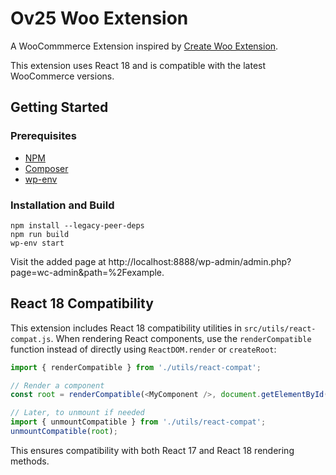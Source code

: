 # Ov25 Woo Extension

A WooCommmerce Extension inspired by [Create Woo Extension](https://github.com/woocommerce/woocommerce/blob/trunk/packages/js/create-woo-extension/README.md).

This extension uses React 18 and is compatible with the latest WooCommerce versions.

## Getting Started

### Prerequisites

-   [NPM](https://www.npmjs.com/)
-   [Composer](https://getcomposer.org/download/)
-   [wp-env](https://developer.wordpress.org/block-editor/reference-guides/packages/packages-env/)

### Installation and Build

```
npm install --legacy-peer-deps
npm run build
wp-env start
```

Visit the added page at http://localhost:8888/wp-admin/admin.php?page=wc-admin&path=%2Fexample.

## React 18 Compatibility

This extension includes React 18 compatibility utilities in `src/utils/react-compat.js`. When rendering React components, use the `renderCompatible` function instead of directly using `ReactDOM.render` or `createRoot`:

```javascript
import { renderCompatible } from './utils/react-compat';

// Render a component
const root = renderCompatible(<MyComponent />, document.getElementById('root'));

// Later, to unmount if needed
import { unmountCompatible } from './utils/react-compat';
unmountCompatible(root);
```

This ensures compatibility with both React 17 and React 18 rendering methods.
